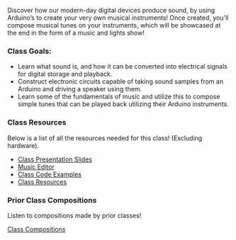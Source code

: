 Discover how our modern-day digital devices produce sound, 
by using Arduino’s to create your very own musical instruments!
 Once created, you'll compose musical tunes on your instruments, 
which will be showcased at the end in the form of a music and lights show!

### Class Goals:

 - Learn what sound is, and how it can be converted into electrical signals for digital storage and playback.
 - Construct electronic circuits capable of taking sound samples from an Arduino and driving a speaker using them.
 - Learn some of the fundamentals of music and utilize this to compose simple tunes that can be played back utilizing their Arduino instruments.

### Class Resources

Below is a list of all the resources needed for this class! (Excluding hardware).

 - [Class Presentation Slides](https://docs.google.com/presentation/d/1MSwPPbrMC6MooO4fOa8g9CylNykMOUrgjaJf36RG540/edit?usp=sharing)
 - [Music Editor](editor.html)
 - [Class Code Examples](examples.html)
 - [Class Resources](resources.html)

### Prior Class Compositions

Listen to compositions made by prior classes!

[Class Compositions](prior_compositions/listings.html)
